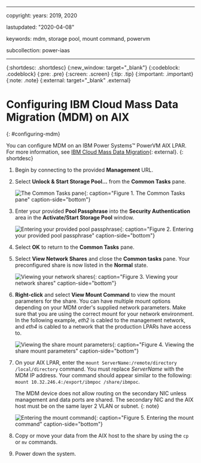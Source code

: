 ﻿---

copyright:
  years: 2019, 2020

lastupdated: "2020-04-08"

keywords: mdm, storage pool, mount command, powervm

subcollection: power-iaas

---

{:shortdesc: .shortdesc}
{:new_window: target="_blank"}
{:codeblock: .codeblock}
{:pre: .pre}
{:screen: .screen}
{:tip: .tip}
{:important: .important}
{:note: .note}
{:external: target="_blank" .external}

# Configuring IBM Cloud Mass Data Migration (MDM) on AIX
{: #configuring-mdm}

You can configure MDM on an IBM Power Systems&trade; PowerVM AIX LPAR. For more information, see [IBM Cloud Mass Data Migration](https://www.ibm.com/cloud/mass-data-migration){: external}.
{: shortdesc}

1. Begin by connecting to the provided **Management** URL.

2. Select **Unlock & Start Storage Pool...** from the **Common Tasks** pane.

    ![The Common Tasks pane](./images/mdm-configuration-window-manager.png "The Common Tasks pane"){: caption="Figure 1. The Common Tasks pane" caption-side="bottom"}

3. Enter your provided **Pool Passphrase** into the **Security Authentication** area in the **Activate/Start Storage Pool** window.

    ![Entering your provided pool passphrase](./images/mdm-activate-start-storage-pool.png "Entering your provided pool passphrase"){: caption="Figure 2. Entering your provided pool passphrase" caption-side="bottom"}

4. Select **OK** to return to the **Common Tasks** pane.

5. Select **View Network Shares** and close the **Common tasks** pane. Your preconfigured share is now listed in the **Normal** state.

    ![Viewing your network shares](./images/mdm-network-shares-tab.png "Viewing your network shares"){: caption="Figure 3. Viewing your network shares" caption-side="bottom"}

6. **Right-click** and select **View Mount Command** to view the mount parameters for the share. You can have multiple mount options depending on your MDM order's supplied network parameters. Make sure that you are using the correct mount for your network environment. In the following example, *eth2* is cabled to the management network, and *eth4* is cabled to a network that the production LPARs have access to.

    ![Viewing the share mount parameters](./images/mdm-view-mount.png "Viewing the share mount parameters"){: caption="Figure 4. Viewing the share mount parameters" caption-side="bottom"}

7. On your AIX LPAR, enter the `mount ServerName:/remote/directory /local/directory` command. You must replace *ServerName* with the MDM IP address. Your command should appear similar to the following: `mount 10.32.246.4:/export/ibmpoc /share/ibmpoc`.

    The MDM device does not allow routing on the secondary NIC unless management and data ports are shared. The secondary NIC and the AIX host must be on the same layer 2 VLAN or subnet.
    {: note}

    ![Entering the mount command](./images/mdm-view-mount-command-ibmpoc.png "Entering the mount command"){: caption="Figure 5. Entering the mount command" caption-side="bottom"}

8. Copy or move your data from the AIX host to the share by using the `cp` or `mv` commands.

9. Power down the system.
